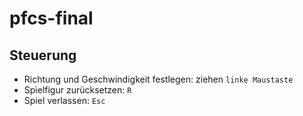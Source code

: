 # pfcs-final

## Steuerung

* Richtung und Geschwindigkeit festlegen: ziehen `linke Maustaste` 
* Spielfigur zurücksetzen: `R`
* Spiel verlassen: `Esc`
